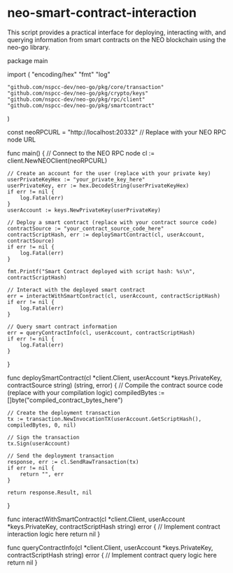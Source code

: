 # neo-smart-contract-interaction     
This script provides a practical interface for deploying, interacting with, and querying information from smart contracts on the NEO blockchain using the neo-go library. 

package main

import (
	"encoding/hex"
	"fmt"
	"log"

	"github.com/nspcc-dev/neo-go/pkg/core/transaction"
	"github.com/nspcc-dev/neo-go/pkg/crypto/keys"
	"github.com/nspcc-dev/neo-go/pkg/rpc/client"
	"github.com/nspcc-dev/neo-go/pkg/smartcontract"
)

const neoRPCURL = "http://localhost:20332" // Replace with your NEO RPC node URL

func main() {
	// Connect to the NEO RPC node
	cl := client.NewNEOClient(neoRPCURL)

	// Create an account for the user (replace with your private key)
	userPrivateKeyHex := "your_private_key_here"
	userPrivateKey, err := hex.DecodeString(userPrivateKeyHex)
	if err != nil {
		log.Fatal(err)
	}
	userAccount := keys.NewPrivateKey(userPrivateKey)

	// Deploy a smart contract (replace with your contract source code)
	contractSource := "your_contract_source_code_here"
	contractScriptHash, err := deploySmartContract(cl, userAccount, contractSource)
	if err != nil {
		log.Fatal(err)
	}

	fmt.Printf("Smart Contract deployed with script hash: %s\n", contractScriptHash)

	// Interact with the deployed smart contract
	err = interactWithSmartContract(cl, userAccount, contractScriptHash)
	if err != nil {
		log.Fatal(err)
	}

	// Query smart contract information
	err = queryContractInfo(cl, userAccount, contractScriptHash)
	if err != nil {
		log.Fatal(err)
	}
}

func deploySmartContract(cl *client.Client, userAccount *keys.PrivateKey, contractSource string) (string, error) {
	// Compile the contract source code (replace with your compilation logic)
	compiledBytes := []byte("compiled_contract_bytes_here")

	// Create the deployment transaction
	tx := transaction.NewInvocationTX(userAccount.GetScriptHash(), compiledBytes, 0, nil)

	// Sign the transaction
	tx.Sign(userAccount)

	// Send the deployment transaction
	response, err := cl.SendRawTransaction(tx)
	if err != nil {
		return "", err
	}

	return response.Result, nil
}

func interactWithSmartContract(cl *client.Client, userAccount *keys.PrivateKey, contractScriptHash string) error {
	// Implement contract interaction logic here
	return nil
}

func queryContractInfo(cl *client.Client, userAccount *keys.PrivateKey, contractScriptHash string) error {
	// Implement contract query logic here
	return nil
}
